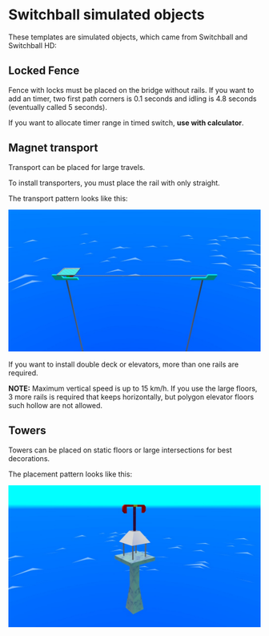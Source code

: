 # Switchball simulated objects
These templates are simulated objects, which came from Switchball and Switchball HD:

## Locked Fence
Fence with locks must be placed on the bridge without rails.
If you want to add an timer, two first path corners is 0.1 seconds and idling is 4.8 seconds (eventually called 5 seconds).

If you want to allocate timer range in timed switch, **use with calculator**.

## Magnet transport
Transport can be placed for large travels.

To install transporters, you must place the rail with only straight.

The transport pattern looks like this:

![template-transporters](img/examples/magnet-transport.jpg)

If you want to install double deck or elevators, more than one rails are required.

**NOTE:** Maximum vertical speed is up to 15 km/h. If you use the large floors, 3 more rails is required that keeps horizontally, but polygon elevator floors such hollow are not allowed.

## Towers
Towers can be placed on static floors or large intersections for best decorations.

The placement pattern looks like this:

![template-tower](img/examples/tower.jpg)